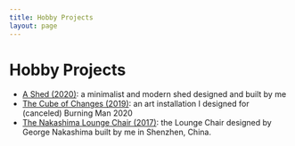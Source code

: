 ```yaml
---
title: Hobby Projects
layout: page
---
```

# Hobby Projects

- [A Shed (2020)](http://harrywang.me/shed): a minimalist and modern shed designed and built by me
- [The Cube of Changes (2019)](http://harrywang.me/cube): an art installation I designed for (canceled) Burning Man 2020
- [The Nakashima Lounge Chair (2017)](http://harrywang.me/chair): the Lounge Chair designed by George Nakashima built by me in Shenzhen, China. 

